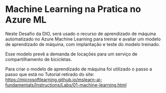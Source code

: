 # Machine Learning na Pratica no Azure ML
Neste Desafio da DIO, será usado o recurso de aprendizado de máquina automatizado no Azure Machine Learning para treinar e avaliar um modelo de aprendizado de máquina, com implantação e teste do modelo treinado. 

Esse modelo prevê a demanda de locações para um serviço de compartilhamento de bicicletas.

Para criar o modelo de aprendizado de máquina foi utilizado o passo a passo que está no Tutorial retirado do site: https://microsoftlearning.github.io/mslearn-ai-fundamentals/Instructions/Labs/01-machine-learning.html
